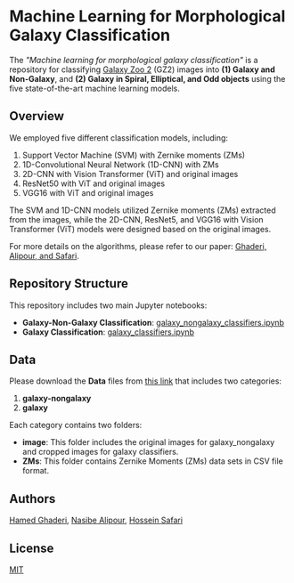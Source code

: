 # Machine Learning for Morphological Galaxy Classification

The *"Machine learning for morphological galaxy classification"* is a repository for classifying [Galaxy Zoo 2](https://data.galaxyzoo.org/#section-7) (GZ2) images into **(1) Galaxy and Non-Galaxy**, and **(2) Galaxy in Spiral, Elliptical, and Odd objects** using the five state-of-the-art machine learning models.

## Overview

We employed five different classification models, including:

1. Support Vector Machine (SVM) with Zernike moments (ZMs)
2. 1D-Convolutional Neural Network (1D-CNN) with ZMs
3. 2D-CNN with Vision Transformer (ViT) and original images
4. ResNet50 with ViT and original images
5. VGG16 with ViT and original images

The SVM and 1D-CNN models utilized Zernike moments (ZMs) extracted from the images, while the 2D-CNN, ResNet5, and VGG16 with Vision Transformer (ViT) models were designed based on the original images.

For more details on the algorithms, please refer to our paper: [Ghaderi, Alipour, and Safari](paperlink).

## Repository Structure

This repository includes two main Jupyter notebooks:

- **Galaxy-Non-Galaxy Classification**: [galaxy_nongalaxy_classifiers.ipynb](https://github.com/hmddev1/machine_learning_for_morphological_galaxy_classification/blob/main/galaxy_nongalaxy_classifiers.ipynb)
- **Galaxy Classification**: [galaxy_classifiers.ipynb](https://github.com/hmddev1/machine_learning_for_morphological_galaxy_classification/blob/main/galaxy_classifier.ipynb)

## Data
Please download the **Data** files from [this link](https://drive.google.com/file/d/1wxmYQ8qpgaVDuD3kTeBrZlyny0IBA9wn/view?usp=drive_link) that includes two categories:

1. **galaxy-nongalaxy**
2. **galaxy**

Each category contains two folders:

- **image**: This folder includes the original images for galaxy_nongalaxy and cropped images for galaxy classifiers.
- **ZMs**: This folder contains Zernike Moments (ZMs) data sets in CSV file format.

## Authors

[Hamed Ghaderi](https://scholar.google.com/citations?user=G1jGaYcAAAAJ&hl=en), [Nasibe Alipour](https://scholar.google.com/citations?user=PfzZOI0AAAAJ&hl=en), [Hossein Safari](https://scholar.google.com/citations?user=nCc1FV8AAAAJ&hl=en)

## License
[MIT](https://choosealicense.com/licenses/mit/)



